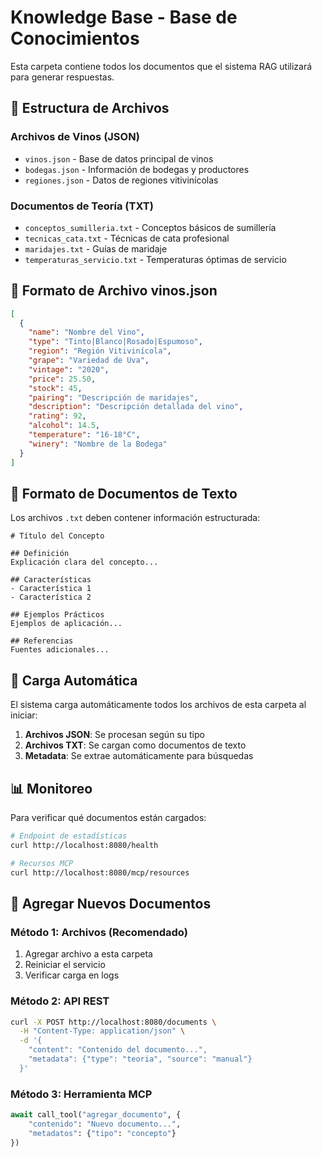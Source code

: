 # Knowledge Base - Base de Conocimientos

Esta carpeta contiene todos los documentos que el sistema RAG utilizará para generar respuestas.

## 📁 Estructura de Archivos

### **Archivos de Vinos (JSON)**
- `vinos.json` - Base de datos principal de vinos
- `bodegas.json` - Información de bodegas y productores
- `regiones.json` - Datos de regiones vitivinícolas

### **Documentos de Teoría (TXT)**
- `conceptos_sumilleria.txt` - Conceptos básicos de sumillería
- `tecnicas_cata.txt` - Técnicas de cata profesional
- `maridajes.txt` - Guías de maridaje
- `temperaturas_servicio.txt` - Temperaturas óptimas de servicio

## 🍷 Formato de Archivo vinos.json

```json
[
  {
    "name": "Nombre del Vino",
    "type": "Tinto|Blanco|Rosado|Espumoso",
    "region": "Región Vitivinícola",
    "grape": "Variedad de Uva",
    "vintage": "2020",
    "price": 25.50,
    "stock": 45,
    "pairing": "Descripción de maridajes",
    "description": "Descripción detallada del vino",
    "rating": 92,
    "alcohol": 14.5,
    "temperature": "16-18°C",
    "winery": "Nombre de la Bodega"
  }
]
```

## 📝 Formato de Documentos de Texto

Los archivos `.txt` deben contener información estructurada:

```
# Título del Concepto

## Definición
Explicación clara del concepto...

## Características
- Característica 1
- Característica 2

## Ejemplos Prácticos
Ejemplos de aplicación...

## Referencias
Fuentes adicionales...
```

## 🔄 Carga Automática

El sistema carga automáticamente todos los archivos de esta carpeta al iniciar:

1. **Archivos JSON**: Se procesan según su tipo
2. **Archivos TXT**: Se cargan como documentos de texto
3. **Metadata**: Se extrae automáticamente para búsquedas

## 📊 Monitoreo

Para verificar qué documentos están cargados:

```bash
# Endpoint de estadísticas
curl http://localhost:8080/health

# Recursos MCP
curl http://localhost:8080/mcp/resources
```

## 🚀 Agregar Nuevos Documentos

### Método 1: Archivos (Recomendado)
1. Agregar archivo a esta carpeta
2. Reiniciar el servicio
3. Verificar carga en logs

### Método 2: API REST
```bash
curl -X POST http://localhost:8080/documents \
  -H "Content-Type: application/json" \
  -d '{
    "content": "Contenido del documento...",
    "metadata": {"type": "teoria", "source": "manual"}
  }'
```

### Método 3: Herramienta MCP
```python
await call_tool("agregar_documento", {
    "contenido": "Nuevo documento...",
    "metadatos": {"tipo": "concepto"}
})
``` 